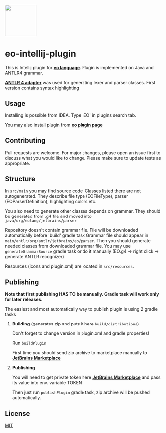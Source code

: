 <img src="https://www.yegor256.com/images/books/elegant-objects/cactus.svg" height="100px" />

# eo-intellij-plugin

This is Intellij plugin for **[eo language](https://github.com/objectionary/eo)**. Plugin is implemented on Java and ANTLR4 grammar.

 **[ANTLR 4 adapter](https://github.com/antlr/antlr4-intellij-adaptor)** was used for generating lexer and parser classes.
First version contains syntax highlighting

## Usage
Installing is possible from IDEA. Type 'EO' in plugins search tab.

You may also install plugin from **[eo plugin page](https://plugins.jetbrains.com/plugin/19256-eo/versions)**
## Contributing
Pull requests are welcome. For major changes, please open an issue first to discuss what you would like to change.
Please make sure to update tests as appropriate.

## Structure
In `src/main` you may find source code. Classes listed there are not autogenerated. They describe file type (EOFileType), parser (EOParserDefinition), highlighting colors etc.

You also need to generate other classes depends on grammar. They should be generated from .g4 file and moved into 
`java/org/eolang/jetbrains/parser`

Repository doesn't contain grammar file. File will be downloaded automatically before 'build' gradle task
Grammar file should appear in `main/antlr/org/antlr/jetbrains/eo/parser`.
Then you should generate needed classes from downloaded grammar file. 
You may use `generateGrammarSource` gradle task or do it manually (EO.g4 -> right click -> generate ANTLR recognizer)

Resources (icons and plugin.xml) are located in `src/resources`.


## Publishing
**Note that first publishing HAS TO be manually. Gradle task will work only for later releases.**

The easiest and most automatically way to publish plugin is using 2 gradle tasks 
1. **Building** (generates zip and puts it here `build/distributions`)
    
    Don't forget to change version in plugin.xml and gradle.properties!
    
    Run `buildPlugin`
   
    First time you should send zip archive to marketplace manually to **[JetBrains Marketplace](https://plugins.jetbrains.com)**
2. **Publishing**
    
    You will need to get private token here **[JetBrains Marketplace](https://plugins.jetbrains.com)** and pass its value into env. variable TOKEN 
    
    Then just run `publishPlugin` gradle task, zip archive will be pushed automatically.


## License
[MIT](https://choosealicense.com/licenses/mit/)